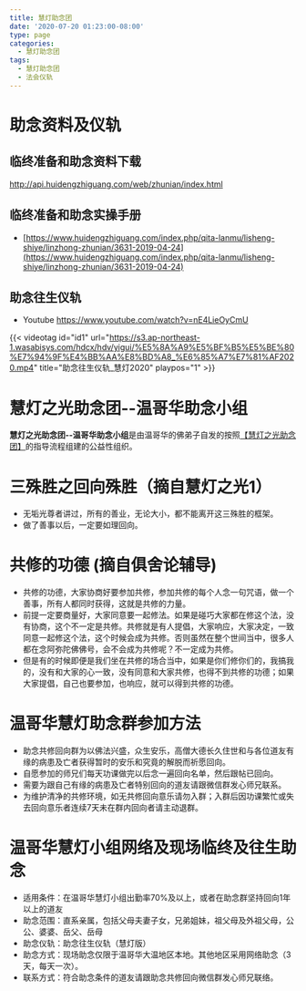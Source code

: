 ```yaml
---
title: 慧灯助念团
date: '2020-07-20 01:23:00-08:00'
type: page
categories:
  - 慧灯助念团
tags:
  - 慧灯助念团
  - 法会仪轨
---
```


# 助念资料及仪轨

## 临终准备和助念资料下载

<http://api.huidengzhiguang.com/web/zhunian/index.html>


## 临终准备和助念实操手册

-  [https://www.huidengzhiguang.com/index.php/qita-lanmu/lisheng-shiye/linzhong-zhunian/3631-2019-04-24](https://www.huidengzhiguang.com/index.php/qita-lanmu/lisheng-shiye/linzhong-zhunian/3631-2019-04-24) 


## 助念往生仪轨

- Youtube <https://www.youtube.com/watch?v=nE4LieOyCmU>


{{< videotag id="id1" url="https://s3.ap-northeast-1.wasabisys.com/hdcx/hdv/yigui/%E5%8A%A9%E5%BF%B5%E5%BE%80%E7%94%9F%E4%BB%AA%E8%BD%A8_%E6%85%A7%E7%81%AF2020.mp4" title="助念往生仪轨_慧灯2020" playpos="1" >}}

# 慧灯之光助念团--温哥华助念小组

**慧灯之光助念团--温哥华助念小组**是由温哥华的佛弟子自发的按照[【慧灯之光助念团】](https://www.huidengzhiguang.com/index.php/qita-lanmu/lisheng-shiye/linzhong-zhunian/3631-2019-04-24)的指导流程组建的公益性组织。

# 三殊胜之回向殊胜（摘自慧灯之光1）

- 无垢光尊者讲过，所有的善业，无论大小，都不能离开这三殊胜的框架。  
- 做了善事以后，一定要如理回向。

# 共修的功德 (摘自俱舍论辅导)

- 共修的功德，大家协商好要参加共修，参加共修的每个人念一句咒语，做一个善事，所有人都同时获得，这就是共修的力量。  
- 前提一定要商量好，大家同意要一起修法。如果是碰巧大家都在修这个法，没有协商，这个不一定是共修。共修就是有人提倡，大家响应，大家决定，一致同意一起修这个法，这个时候会成为共修。否则虽然在整个世间当中，很多人都在念阿弥陀佛佛号，会不会成为共修呢？不一定成为共修。  
- 但是有的时候即便是我们坐在共修的场合当中，如果是你们修你们的，我搞我的，没有和大家的心一致，没有同意和大家共修，也得不到共修的功德；如果大家提倡，自己也要参加，也响应，就可以得到共修的功德。

# 温哥华慧灯助念群参加方法

- 助念共修回向群为以佛法兴盛，众生安乐，高僧大德长久住世和与各位道友有缘的病患及亡者获得暂时的安乐和究竟的解脱而祈愿回向。  
- 自愿参加的师兄们每天功课做完以后念一遍回向名单，然后跟帖已回向。  
- 需要为跟自己有缘的病患及亡者特别回向的道友请跟微信群发心师兄联系。  
- 为维护清净的共修环境，如无共修回向意乐请勿入群；入群后因功课繁忙或失去回向意乐者连续7天未在群内回向者请主动退群。  

# 温哥华慧灯小组网络及现场临终及往生助念

- 适用条件：在温哥华慧灯小组出勤率70%及以上，或者在助念群坚持回向1年以上的道友
- 助念范围：直系亲属，包括父母夫妻子女，兄弟姐妹，祖父母及外祖父母，公公、婆婆、岳父、岳母
- 助念仪轨：助念往生仪轨（慧灯版）
- 助念方式：现场助念仅限于温哥华大温地区本地。其他地区采用网络助念（3天，每天一次）。
- 联系方式：符合助念条件的道友请跟助念共修回向微信群发心师兄联络。
